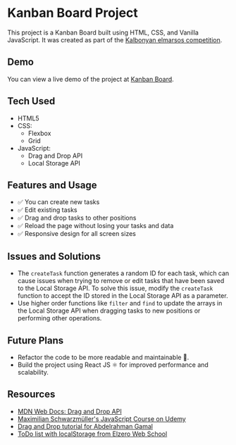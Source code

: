 # Kanban Board Project

This project is a Kanban Board built using HTML, CSS, and Vanilla JavaScript. It was created as part of the [Kalbonyan elmarsos competition](https://www.albonyanalmarsos.org/).

## Demo

You can view a live demo of the project at [Kanban Board](https://hazemhussein14.github.io/Kalbonyan-Board/).

## Tech Used

- HTML5
- CSS:
  - Flexbox
  - Grid
- JavaScript:
  - Drag and Drop API
  - Local Storage API

## Features and Usage

- ✅ You can create new tasks
- ✅ Edit existing tasks
- ✅ Drag and drop tasks to other positions
- ✅ Reload the page without losing your tasks and data
- ✅ Responsive design for all screen sizes


## Issues and Solutions

- The `createTask` function generates a random ID for each task, which can cause issues when trying to remove or edit tasks that have been saved to the Local Storage API. To solve this issue, modify the `createTask` function to accept the ID stored in the Local Storage API as a parameter.
- Use higher order functions like `filter` and `find` to update the arrays in the Local Storage API when dragging tasks to new positions or performing other operations.

## Future Plans

- Refactor the code to be more readable and maintainable 🔁.
- Build the project using React JS ⚛ for improved performance and scalability.

## Resources

- [MDN Web Docs: Drag and Drop API](https://developer.mozilla.org/en-US/docs/Web/API/HTML_Drag_and_Drop_API)
- [Maximilian Schwarzmüller's JavaScript Course on Udemy](https://www.udemy.com/course/javascript-the-complete-guide-2020-beginner-advanced/)
- [Drag and Drop tutorial for Abdelrahman Gamal](https://www.youtube.com/watch?v=PfhAToxyd7s&t=3s)
- [ToDo list with localStorage from Elzero Web School](https://www.youtube.com/watch?v=ylsFXMHpFUQ&t=1443s)
